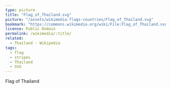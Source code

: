 ```yaml
---
type: picture
title: "Flag_of_Thailand.svg"
picture: "/assets/wikimedia-flags-countries/Flag_of_Thailand.svg"
bookmark: "https://commons.wikimedia.org/wiki/File:Flag_of_Thailand.svg"
license: Public Domain
permalink: /wikimedia/:title/
related:
  - Thailand - Wikipedia
tags:
  - flag
  - stripes
  - Thailand
  - SVG
---
```

Flag of Thailand